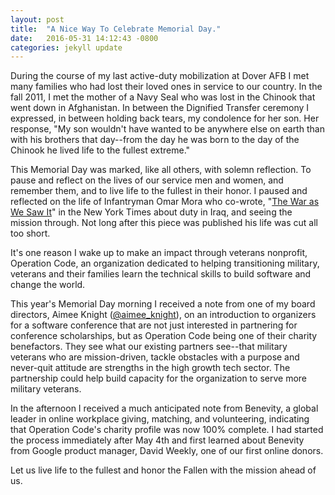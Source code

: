 ```yaml
---
layout: post
title:  "A Nice Way To Celebrate Memorial Day."
date:   2016-05-31 14:12:43 -0800
categories: jekyll update
---
```


During the course of my last active-duty mobilization at Dover AFB I met many families who had lost their loved ones in service to our country. In the fall 2011, I met the mother of a Navy Seal who was lost in the Chinook that went down in Afghanistan. In between the Dignified Transfer ceremony I expressed, in between holding back tears, my condolence for her son. Her response, "My son wouldn't have wanted to be anywhere else on earth than with his brothers that day--from the day he was born to the day of the Chinook he lived life to the fullest extreme."

This Memorial Day was marked, like all others, with solemn reflection. To pause and reflect on the lives of our service men and women, and remember them, and to live life to the fullest in their honor. I paused and reflected on the life of Infantryman Omar Mora who co-wrote, "[The War as We Saw It](http://www.nytimes.com/2007/08/19/opinion/19jayamaha.html?_r=0)" in the New York Times about duty in Iraq, and seeing the mission through. Not long after this piece was published his life was cut all too short.

It's one reason I wake up to make an impact through veterans nonprofit, Operation Code, an organization dedicated to helping transitioning military, veterans and their families learn the technical skills to build software and change the world.

This year's Memorial Day morning I received a note from one of my board directors, Aimee Knight ([@aimee_knight](https://twitter.com/aimee_knight)), on an introduction to organizers for a software conference that are not just interested in partnering for conference scholarships, but as Operation Code being one of their charity benefactors. They see what our existing partners see--that military veterans who are mission-driven, tackle obstacles with a purpose and never-quit attitude are strengths in the high growth tech sector. The partnership could help build capacity for the organization to serve more military veterans.

In the afternoon I received a much anticipated note from Benevity, a global leader in online workplace giving, matching, and volunteering, indicating that Operation Code's charity profile was now 100% complete. I had started the process immediately after May 4th and first learned about Benevity from Google product manager, David Weekly, one of our first online donors.

Let us live life to the fullest and honor the Fallen with the mission ahead of us.
